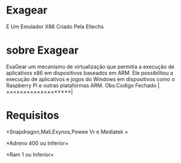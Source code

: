 # Exagear
É Um Emulador X86 Criado Pela Eltechs
#  sobre Exagear
ExaGear um mecanismo de virtualização que permitia a execução de aplicativos x86 em dispositivos baseados em ARM. Ele possibilitou a execução de aplicativos e jogos do Windows em dispositivos como o Raspberry Pi e outras plataformas ARM.
Obs:Codigo Fechado
|×××××××××××××××××××|
# Requisitos
×Snapdragon,Mali,Exynos,Powee Vr e Mediatek
×

×Adreno 400 ou Inferior×

×Ram 1 ou Inferior×
